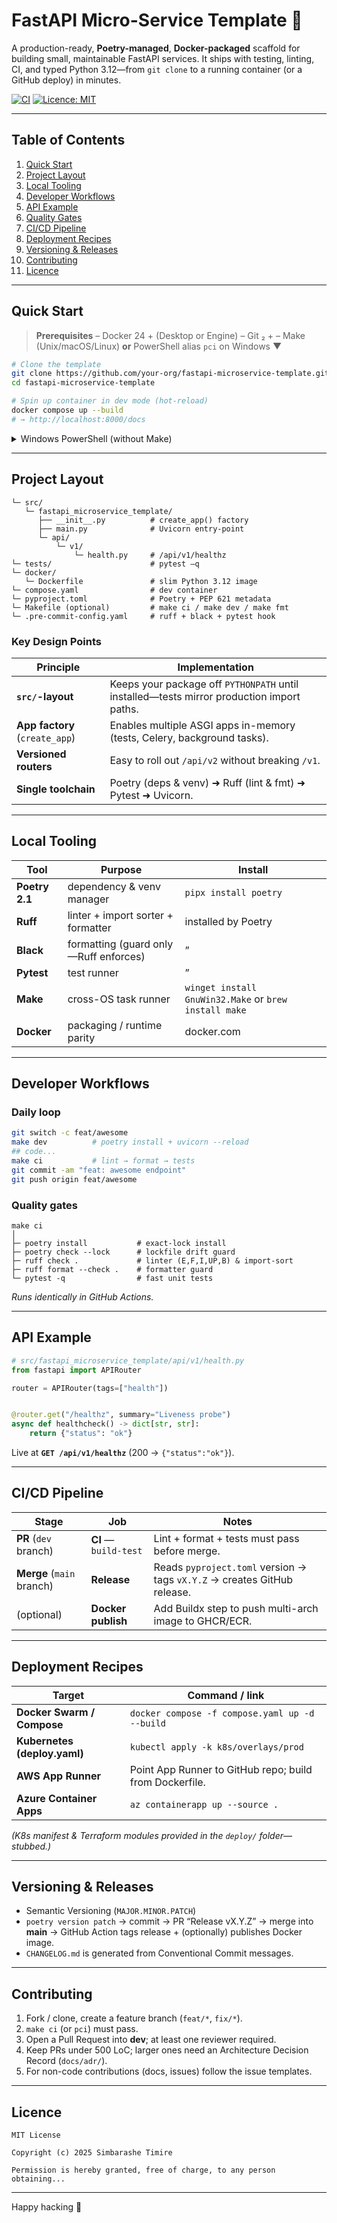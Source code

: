 # FastAPI Micro-Service Template 🚀

A production-ready, **Poetry-managed**, **Docker-packaged** scaffold for building small, maintainable FastAPI services.
It ships with testing, linting, CI, and typed Python 3.12—from `git clone` to a running container (or a GitHub deploy) in minutes.

[![CI](https://img.shields.io/github/actions/workflow/status/your-org/fastapi-microservice-template/ci.yml?branch=main\&label=CI)](https://github.com/your-org/fastapi-microservice-template/actions)
[![Licence: MIT](https://img.shields.io/badge/licence-MIT-blue)](#licence)

---

## Table of Contents

1. [Quick Start](#quick-start)
2. [Project Layout](#project-layout)
3. [Local Tooling](#local-tooling)
4. [Developer Workflows](#developer-workflows)
5. [API Example](#api-example)
6. [Quality Gates](#quality-gates)
7. [CI/CD Pipeline](#cicd-pipeline)
8. [Deployment Recipes](#deployment-recipes)
9. [Versioning & Releases](#versioning--releases)
10. [Contributing](#contributing)
11. [Licence](#licence)

---

## Quick Start

> **Prerequisites**
> – Docker 24 + (Desktop or Engine)
> – Git ₂ +
> – Make (Unix/macOS/Linux) **or** PowerShell alias `pci` on Windows ▼

```bash
# Clone the template
git clone https://github.com/your-org/fastapi-microservice-template.git
cd fastapi-microservice-template

# Spin up container in dev mode (hot-reload)
docker compose up --build
# → http://localhost:8000/docs
```

<details>
<summary>Windows PowerShell (without Make)</summary>

```powershell
# add “pci” alias once to your $PROFILE:
function Invoke-CI {
    poetry install; poetry check --lock
    poetry run ruff check .; poetry run black --check .
    poetry run pytest -q
}
Set-Alias pci Invoke-CI
```

</details>

---

## Project Layout

```
└─ src/
   └─ fastapi_microservice_template/
      ├── __init__.py          # create_app() factory
      ├── main.py              # Uvicorn entry-point
      └─ api/
          └─ v1/
              └─ health.py     # /api/v1/healthz
└─ tests/                      # pytest —q
└─ docker/
   └─ Dockerfile               # slim Python 3.12 image
└─ compose.yaml                # dev container
└─ pyproject.toml              # Poetry + PEP 621 metadata
└─ Makefile (optional)         # make ci / make dev / make fmt
└─ .pre-commit-config.yaml     # ruff + black + pytest hook
```

### Key Design Points

| Principle                      | Implementation                                                                            |
| ------------------------------ | ----------------------------------------------------------------------------------------- |
| **`src/`-layout**              | Keeps your package off `PYTHONPATH` until installed—tests mirror production import paths. |
| **App factory** (`create_app`) | Enables multiple ASGI apps in-memory (tests, Celery, background tasks).                   |
| **Versioned routers**          | Easy to roll out `/api/v2` without breaking `/v1`.                                        |
| **Single toolchain**           | Poetry (deps & venv) ➜ Ruff (lint & fmt) ➜ Pytest ➜ Uvicorn.                              |

---

## Local Tooling

| Tool           | Purpose                               | Install                                               |
| -------------- | ------------------------------------- | ----------------------------------------------------- |
| **Poetry 2.1** | dependency & venv manager             | `pipx install poetry`                                 |
| **Ruff**       | linter + import sorter + formatter    | installed by Poetry                                   |
| **Black**      | formatting (guard only—Ruff enforces) | ”                                                     |
| **Pytest**     | test runner                           | ”                                                     |
| **Make**       | cross-OS task runner                  | `winget install GnuWin32.Make` or `brew install make` |
| **Docker**     | packaging / runtime parity            | docker.com                                            |

---

## Developer Workflows

### Daily loop

```bash
git switch -c feat/awesome
make dev          # poetry install + uvicorn --reload
## code...
make ci           # lint → format → tests
git commit -am "feat: awesome endpoint"
git push origin feat/awesome
```

### Quality gates

```
make ci
│
├─ poetry install           # exact-lock install
├─ poetry check --lock      # lockfile drift guard
├─ ruff check .             # linter (E,F,I,UP,B) & import-sort
├─ ruff format --check .    # formatter guard
└─ pytest -q                # fast unit tests
```

*Runs identically in GitHub Actions.*

---

## API Example

```python
# src/fastapi_microservice_template/api/v1/health.py
from fastapi import APIRouter

router = APIRouter(tags=["health"])


@router.get("/healthz", summary="Liveness probe")
async def healthcheck() -> dict[str, str]:
    return {"status": "ok"}
```

Live at **`GET /api/v1/healthz`** (200 → `{"status":"ok"}`).

---

## CI/CD Pipeline

| Stage                     | Job                   | Notes                                                                    |
| ------------------------- | --------------------- | ------------------------------------------------------------------------ |
| **PR** (`dev` branch)     | **CI** — `build-test` | Lint + format + tests must pass before merge.                            |
| **Merge** (`main` branch) | **Release**           | Reads `pyproject.toml` version → tags `vX.Y.Z` → creates GitHub release. |
| (optional)                | **Docker publish**    | Add Buildx step to push multi-arch image to GHCR/ECR.                    |

---

## Deployment Recipes

| Target                       | Command / link                                          |
| ---------------------------- | ------------------------------------------------------- |
| **Docker Swarm / Compose**   | `docker compose -f compose.yaml up -d --build`          |
| **Kubernetes (deploy.yaml)** | `kubectl apply -k k8s/overlays/prod`                    |
| **AWS App Runner**           | Point App Runner to GitHub repo; build from Dockerfile. |
| **Azure Container Apps**     | `az containerapp up --source .`                         |

*(K8s manifest & Terraform modules provided in the `deploy/` folder—stubbed.)*

---

## Versioning & Releases

* Semantic Versioning (`MAJOR.MINOR.PATCH`)
* `poetry version patch` → commit → PR “Release vX.Y.Z” → merge into **main**
  → GitHub Action tags release + (optionally) publishes Docker image.
* `CHANGELOG.md` is generated from Conventional Commit messages.

---

## Contributing

1. Fork / clone, create a feature branch (`feat/*`, `fix/*`).
2. `make ci` (or `pci`) must pass.
3. Open a Pull Request into **dev**; at least one reviewer required.
4. Keep PRs under 500 LoC; larger ones need an Architecture Decision Record (`docs/adr/`).
5. For non-code contributions (docs, issues) follow the issue templates.

---

## Licence

```
MIT License

Copyright (c) 2025 Simbarashe Timire

Permission is hereby granted, free of charge, to any person obtaining...
```

---

Happy hacking 🎉

